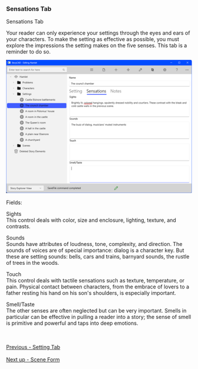 ### Sensations Tab ###
Sensations Tab <br/>

Your reader can only experience your settings through the eyes and ears of your characters.  To make the setting as effective as possible, you must explore the impressions the setting makes on the five senses. This tab is a reminder to do so. <br/>

![](Setting-Sensations-Tab.png)


Fields: <br/>

Sights <br/>
This control deals with color, size and enclosure, lighting, texture, and contrasts. <br/>

Sounds <br/>
Sounds have attributes of loudness, tone, complexity, and direction.  The sounds of voices are of special importance: dialog is a character key. But these are setting sounds: bells, cars and trains, barnyard sounds, the rustle of trees in the woods. <br/>

Touch <br/>
This control deals with tactile sensations such as texture, temperature,  or pain.  Physical contact between characters, from the embrace of lovers to a father resting his hand on his son's shoulders, is especially important. <br/>

Smell/Taste <br/>
The other senses are often neglected but can be very important.  Smells in particular can be effective in pulling a reader into a story; the sense of smell is primitive and powerful and taps into deep emotions. <br/>



 <br/><br/>
[Previous - Setting Tab](Setting_Tab.md) <br/><br/>
[Next up - Scene Form](Scene_Form.md)
